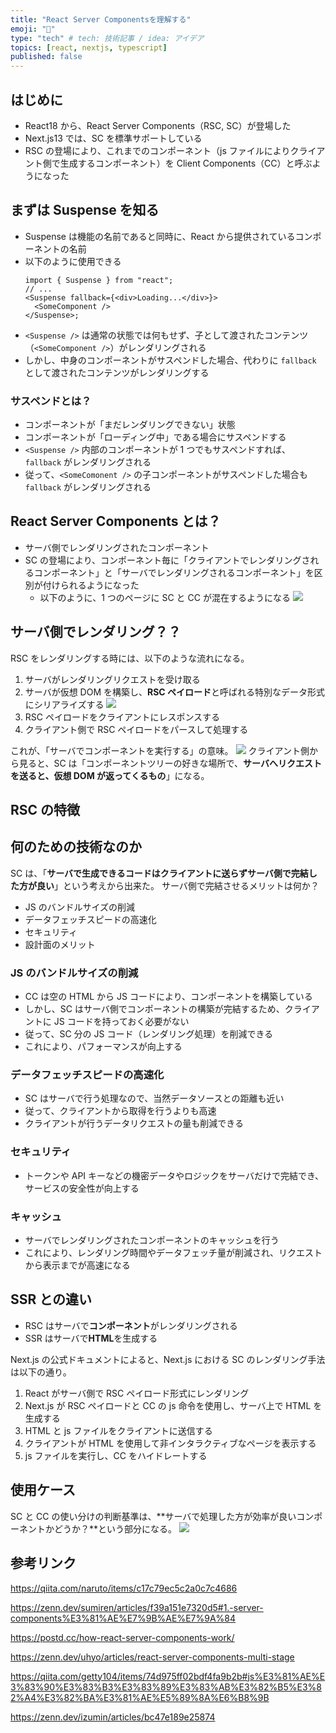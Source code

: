 ```yaml
---
title: "React Server Componentsを理解する"
emoji: "📌"
type: "tech" # tech: 技術記事 / idea: アイデア
topics: [react, nextjs, typescript]
published: false
---
```


## はじめに

- React18 から、React Server Components（RSC, SC）が登場した
- Next.js13 では、SC を標準サポートしている
- RSC の登場により、これまでのコンポーネント（js ファイルによりクライアント側で生成するコンポーネント）を Client Components（CC）と呼ぶようになった

## まずは Suspense を知る

- Suspense は機能の名前であると同時に、React から提供されているコンポーネントの名前
- 以下のように使用できる
  ```tsx
  import { Suspense } from "react";
  // ...
  <Suspense fallback={<div>Loading...</div>}>
    <SomeComponent />
  </Suspense>;
  ```
- `<Suspense />` は通常の状態では何もせず、子として渡されたコンテンツ（`<SomeComponent />`）がレンダリングされる
- しかし、中身のコンポーネントがサスペンドした場合、代わりに `fallback` として渡されたコンテンツがレンダリングする

### サスペンドとは？

- コンポーネントが「まだレンダリングできない」状態
- コンポーネントが「ローディング中」である場合にサスペンドする
- `<Suspense />` 内部のコンポーネントが 1 つでもサスペンドすれば、`fallback` がレンダリングされる
- 従って、`<SomeComonent />` の子コンポーネントがサスペンドした場合も `fallback` がレンダリングされる

## React Server Components とは？

- サーバ側でレンダリングされたコンポーネント
- SC の登場により、コンポーネント毎に「クライアントでレンダリングされるコンポーネント」と「サーバでレンダリングされるコンポーネント」を区別が付けられるようになった
  - 以下のように、1 つのページに SC と CC が混在するようになる
    ![](https://storage.googleapis.com/zenn-user-upload/e93e24d24658-20230924.png)

## サーバ側でレンダリング？？

RSC をレンダリングする時には、以下のような流れになる。

1. サーバがレンダリングリクエストを受け取る
2. サーバが仮想 DOM を構築し、**RSC ペイロード**と呼ばれる特別なデータ形式にシリアライズする
   ![](https://storage.googleapis.com/zenn-user-upload/a39fb2114fe6-20230926.png)
3. RSC ペイロードをクライアントにレスポンスする
4. クライアント側で RSC ペイロードをパースして処理する

これが、「サーバでコンポーネントを実行する」の意味。
![](https://storage.googleapis.com/zenn-user-upload/696bc3a781a8-20230924.png)
クライアント側から見ると、SC は「コンポーネントツリーの好きな場所で、**サーバへリクエストを送ると、仮想 DOM が返ってくるもの**」になる。

## RSC の特徴

## 何のための技術なのか

SC は、「**サーバで生成できるコードはクライアントに送らずサーバ側で完結した方が良い**」という考えから出来た。
サーバ側で完結させるメリットは何か？

- JS のバンドルサイズの削減
- データフェッチスピードの高速化
- セキュリティ
- 設計面のメリット

### JS のバンドルサイズの削減

- CC は空の HTML から JS コードにより、コンポーネントを構築している
- しかし、SC はサーバ側でコンポーネントの構築が完結するため、クライアントに JS コードを持っておく必要がない
- 従って、SC 分の JS コード（レンダリング処理）を削減できる
- これにより、パフォーマンスが向上する

### データフェッチスピードの高速化

- SC はサーバで行う処理なので、当然データソースとの距離も近い
- 従って、クライアントから取得を行うよりも高速
- クライアントが行うデータリクエストの量も削減できる

### セキュリティ

- トークンや API キーなどの機密データやロジックをサーバだけで完結でき、サービスの安全性が向上する

### キャッシュ

- サーバでレンダリングされたコンポーネントのキャッシュを行う
- これにより、レンダリング時間やデータフェッチ量が削減され、リクエストから表示までが高速になる

## SSR との違い

- RSC はサーバで**コンポーネント**がレンダリングされる
- SSR はサーバで**HTML**を生成する

Next.js の公式ドキュメントによると、Next.js における SC のレンダリング手法は以下の通り。

1. React がサーバ側で RSC ペイロード形式にレンダリング
2. Next.js が RSC ペイロードと CC の js 命令を使用し、サーバ上で HTML を生成する
3. HTML と js ファイルをクライアントに送信する
4. クライアントが HTML を使用して非インタラクティブなページを表示する
5. js ファイルを実行し、CC をハイドレートする

## 使用ケース

SC と CC の使い分けの判断基準は、**サーバで処理した方が効率が良いコンポーネントかどうか？**という部分になる。
![](https://storage.googleapis.com/zenn-user-upload/6451055ce774-20230924.png)

## 参考リンク

https://qiita.com/naruto/items/c17c79ec5c2a0c7c4686

https://zenn.dev/sumiren/articles/f39a151e7320d5#1.-server-components%E3%81%AE%E7%9B%AE%E7%9A%84

https://postd.cc/how-react-server-components-work/

https://zenn.dev/uhyo/articles/react-server-components-multi-stage

https://qiita.com/getty104/items/74d975ff02bdf4fa9b2b#js%E3%81%AE%E3%83%90%E3%83%B3%E3%83%89%E3%83%AB%E3%82%B5%E3%82%A4%E3%82%BA%E3%81%AE%E5%89%8A%E6%B8%9B

https://zenn.dev/izumin/articles/bc47e189e25874
